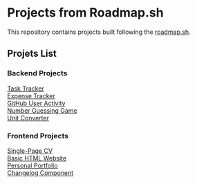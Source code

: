 # Projects from Roadmap.sh

This repository contains projects built following the [roadmap.sh](https://roadmap.sh/).

## Projets List

### Backend Projects
[Task Tracker](https://roadmap.sh/projects/task-tracker) \
[Expense Tracker](https://roadmap.sh/projects/expense-tracker) \
[GitHub User Activity](https://roadmap.sh/projects/github-user-activity) \
[Number Guessing Game](https://roadmap.sh/projects/number-guessing-game) \
[Unit Converter](https://roadmap.sh/projects/unit-converter)

### Frontend Projects
[Single-Page CV](https://roadmap.sh/projects/single-page-cv) \
[Basic HTML Website](https://roadmap.sh/projects/basic-html-website) \
[Personal Portfolio](https://roadmap.sh/projects/portfolio-website) \
[Changelog Component](https://roadmap.sh/projects/changelog-component)

